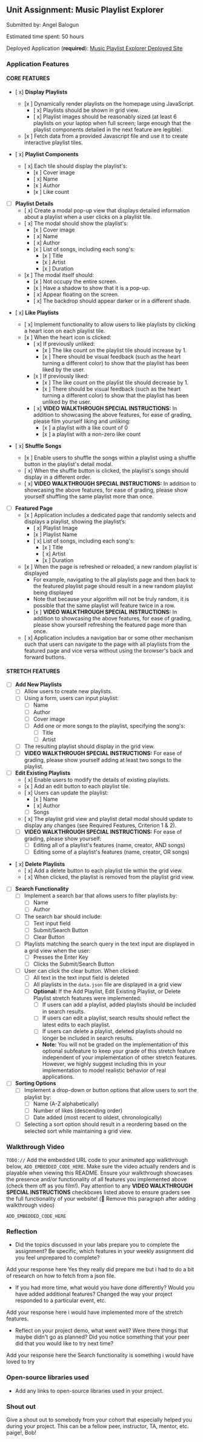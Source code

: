 ## Unit Assignment: Music Playlist Explorer

Submitted by: Angel Balogun

Estimated time spent: 50 hours

Deployed Application (**required**): [Music Playlist Explorer Deployed Site](https://site-unit2-project1-music-playlist-tkye.onrender.com)

### Application Features

#### CORE FEATURES

- [ x] **Display Playlists**
  - [x ] Dynamically render playlists on the homepage using JavaScript.
    - [ x] Playlists should be shown in grid view.
    - [ x] Playlist images should be reasonably sized (at least 6 playlists on your laptop when full screen; large enough that the playlist components detailed in the next feature are legible).
  - [x ] Fetch data from a provided Javascript file and use it to create interactive playlist tiles.

- [ x] **Playlist Components**
  - [ x] Each tile should display the playlist's:
    - [x ] Cover image
    - [ x] Name
    - [x ] Author
    - [x ] Like count

- [ ] **Playlist Details**
  - [ x] Create a modal pop-up view that displays detailed information about a playlist when a user clicks on a playlist tile.
  - [ x] The modal should show the playlist's:
    - [x ] Cover image
    - [ x] Name
    - [ x] Author
    - [x ] List of songs, including each song's:
      - [x ] Title
      - [x ] Artist
      - [x ] Duration
  - [x ] The modal itself should:
    - [x ] Not occupy the entire screen.
    - [x ] Have a shadow to show that it is a pop-up.
    - [ x] Appear floating on the screen.
    - [ x] The backdrop should appear darker or in a different shade.

- [ x] **Like Playlists**
  - [ x] Implement functionality to allow users to like playlists by clicking a heart icon on each playlist tile.
  - [x ] When the heart icon is clicked:
    - [ x] If previously unliked:
      - [x ] The like count on the playlist tile should increase by 1.
      - [x ] There should be visual feedback (such as the heart turning a different color) to show that the playlist has been liked by the user.
    - [x ] If previously liked:
      - [x ] The like count on the playlist tile should decrease by 1.
      - [x ] There should be visual feedback (such as the heart turning a different color) to show that the playlist has been unliked by the user.
    - [ x] **VIDEO WALKTHROUGH SPECIAL INSTRUCTIONS:** In addition to showcasing the above features, for ease of grading, please film yourself liking and unliking:
      - [x ] a playlist with a like count of 0
      - [x ] a playlist with a non-zero like count

- [ x] **Shuffle Songs**
  - [x ] Enable users to shuffle the songs within a playlist using a shuffle button in the playlist's detail modal.
  - [ x] When the shuffle button is clicked, the playlist's songs should display in a different order.
  - [ x] **VIDEO WALKTHROUGH SPECIAL INSTRUCTIONS:** In addition to showcasing the above features, for ease of grading, please show yourself shuffling the same playlist more than once. 
  
- [ ] **Featured Page**
  - [x ] Application includes a dedicated page that randomly selects and displays a playlist, showing the playlist’s:
    - [ x] Playlist Image
    - [x ] Playlist Name
    - [ x] List of songs, including each song's:
      - [x ] Title
      - [ x] Artist
      - [x ] Duration
  - [x ] When the page is refreshed or reloaded, a new random playlist is displayed
    - For example, navigating to the all playlists page and then back to the featured playlist page should result in a new random playlist being displayed
    - Note that because your algorithm will not be truly random, it is possible that the same playlist will feature twice in a row. 
    - [x ] **VIDEO WALKTHROUGH SPECIAL INSTRUCTIONS:** In addition to showcasing the above features, for ease of grading, please show yourself refreshing the featured page more than once. 
  - [ x] Application includes a navigation bar or some other mechanism such that users can navigate to the page with all playlists from the featured page and vice versa without using the browser's back and forward buttons. 

#### STRETCH FEATURES

- [ ] **Add New Playlists**
  - [ ] Allow users to create new playlists.
  - [ ] Using a form, users can input playlist:
    - [ ] Name
    - [ ] Author
    - [ ] Cover image
    - [ ] Add one or more songs to the playlist, specifying the song's:
      - [ ] Title
      - [ ] Artist
  - [ ] The resulting playlist should display in the grid view.
  - [ ] **VIDEO WALKTHROUGH SPECIAL INSTRUCTIONS:** For ease of grading, please show yourself adding at least two songs to the playlist. 

- [ ] **Edit Existing Playlists**
  - [ x] Enable users to modify the details of existing playlists.
  - [x ] Add an edit button to each playlist tile.
  - [ x] Users can update the playlist:
    - [x ] Name
    - [ x] Author
    - [ ] Songs
  - [ x] The playlist grid view and playlist detail modal should update to display any changes (see Required Features, Criterion 1 & 2).
  - [ ] **VIDEO WALKTHROUGH SPECIAL INSTRUCTIONS:** For ease of grading, please show yourself:
    - [ ] Editing all of a playlist's features (name, creator, AND songs)
    - [ ] Editing some of a playlist's features (name, creator, OR songs) 

- [ x] **Delete Playlists**
  - [ x] Add a delete button to each playlist tile within the grid view.
  - [ x] When clicked, the playlist is removed from the playlist grid view.

- [ ] **Search Functionality**
  - [ ] Implement a search bar that allows users to filter playlists by:
    - [ ] Name 
    - [ ] Author
  - [ ] The search bar should include:
    - [ ] Text input field
    - [ ] Submit/Search Button
    - [ ] Clear Button
  - [ ] Playlists matching the search query in the text input are displayed in a grid view when the user:
    - [ ] Presses the Enter Key
    - [ ] Clicks the Submit/Search Button 
  - [ ] User can click the clear button. When clicked:
    - [ ] All text in the text input field is deleted
    - [ ] All playlists in the `data.json` file are displayed in a grid view
    - [ ] **Optional:** If the Add Playlist, Edit Existing Playlist, or Delete Playlist stretch features were implemented:
      - [ ] If users can add a playlist, added playlists should be included in search results.
      - [ ] If users can edit a playlist, search results should reflect the latest edits to each playlist.
      - [ ] If users can delete a playlist, deleted playlists should no longer be included in search results.
      - **Note:** You will not be graded on the implementation of this optional subfeature to keep your grade of this stretch feature independent of your implementation of other stretch features. However, we highly suggest including this in your implementation to model realistic behavior of real applications. 

- [ ] **Sorting Options**
  - [ ] Implement a drop-down or button options that allow users to sort the playlist by:
    - [ ] Name (A-Z alphabetically)
    - [ ] Number of likes (descending order)
    - [ ] Date added (most recent to oldest, chronologically)
  - [ ] Selecting a sort option should result in a reordering based on the selected sort while maintaining a grid view.

### Walkthrough Video

`TODO://` Add the embedded URL code to your animated app walkthrough below, `ADD_EMBEDDED_CODE_HERE`. Make sure the video actually renders and is playable when viewing this README. Ensure your walkthrough showcases the presence and/or functionality of all features you implemented above (check them off as you film!). Pay attention to any **VIDEO WALKTHROUGH SPECIAL INSTRUCTIONS** checkboxes listed above to ensure graders see the full functionality of your website! (🚫 Remove this paragraph after adding walkthrough video)

`ADD_EMBEDDED_CODE_HERE`

### Reflection

* Did the topics discussed in your labs prepare you to complete the assignment? Be specific, which features in your weekly assignment did you feel unprepared to complete?

Add your response here     Yes they really did prepare me but i had to do a bit of research on how to fetch from a json file.

* If you had more time, what would you have done differently? Would you have added additional features? Changed the way your project responded to a particular event, etc.
  
Add your response here   i would have implemented more of the stretch features.

* Reflect on your project demo, what went well? Were there things that maybe didn't go as planned? Did you notice something that your peer did that you would like to try next time?

Add your response here   the Search functionality is something i would have loved to try

### Open-source libraries used

- Add any links to open-source libraries used in your project.

### Shout out

Give a shout out to somebody from your cohort that especially helped you during your project. This can be a fellow peer, instructor, TA, mentor, etc.
paige!, Bob!
